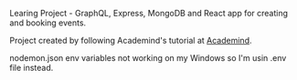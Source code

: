 Learing Project - GraphQL, Express, MongoDB and React app for creating and booking events.

Project created by following Academind's tutorial at [Academind](https://www.youtube.com/playlist?list=PL55RiY5tL51rG1x02Yyj93iypUuHYXcB_).

nodemon.json env variables not working on my Windows so I'm usin .env file instead.